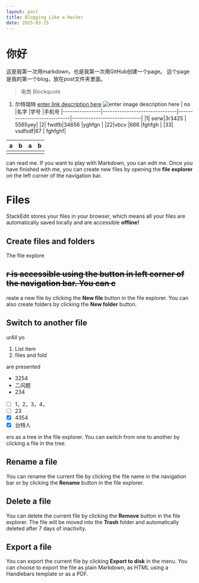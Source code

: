 ```yaml
---
layout: post
title: Blogging Like a Hacker
date: 2025-03-25
---
```

# 你好

这是我第一次用markdown，也是我第一次用GitHub创建一个page。
这个page是我的第一个blog，放在post文件夹里面。


> 电商
> Blockquote
> 

 1. 尔特瑞特
[enter link description here](https://scholar.google.com/schhp?hl=en-US)
![enter image description here](https://htmlmarkdown.com/wp-content/uploads/markdown-editors.png)
|      no          |名字                          |学号                       |手机号
|----------------|-------------------------------|-----------------------------|-----------------------------|
|1| serw|3r3425 | 5565yey|
|2| fwdfb|34656 |yghfgn |
|22|vbcv |666 |fghfgh |
|33| vsdfsdf|67 | fghfghf|

|  a| b |  a| b |
|--|--|--|--|
|  |  |

can read me. If you want to play with Markdown, you can edit me. Once you have finished with me, you can create new files by opening the **file explorer** on the left corner of the navigation bar.


# Files

StackEdit stores your files in your browser, which means all your files are automatically saved locally and are accessible **offline!**

## Create files and folders

The file explore

## ~~r is accessible using the button in left corner of the navigation bar. You can c~~

reate a new file by clicking the **New file** button in the file explorer. You can also create folders by clicking the **New folder** button.

## Switch to another file

urAll yo

 1. List item
 2. files and fold

are presented
 - 3254
 - 二问题
 - 234



 - [ ] 1，2，3，4，
 - [ ] 23 
 - [x] 4354
 - [x] 台特人

 ers  as a tree in the file explorer. You can switch from one to another by clicking a file in the tree.

## Rename a file

You can rename the current file by clicking the file name in the navigation bar or by clicking the **Rename** button in the file explorer.

## Delete a file

You can delete the current file by clicking the **Remove** button in the file explorer. The file will be moved into the **Trash** folder and automatically deleted after 7 days of inactivity.

## Export a file

You can export the current file by clicking **Export to disk** in the menu. You can choose to export the file as plain Markdown, as HTML using a Handlebars template or as a PDF.
